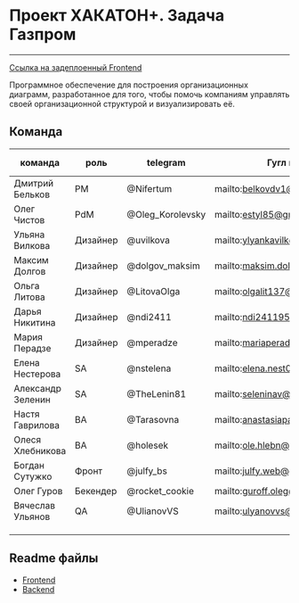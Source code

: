 # Проект ХАКАТОН+. Задача Газпром

---

[Ссылка на задеплоенный Frontend](https://rocketcookie.github.io/hackathon-gazprom/)


Программное обеспечение для построения организационных диаграмм, разработанное для того, чтобы помочь компаниям управлять своей организационной структурой и визуализировать её.

## Команда

| команда           | роль     | telegram         | Гугл почта                        | Часовой пояс |
|-------------------|----------|------------------|-----------------------------------|--------------|
| Дмитрий Бельков   | PM       | @Nifertum        | mailto:belkovdv1@gmail.com        | МСК          |
| Олег Чистов       | PdM      | @Oleg_Korolevsky | mailto:estyl85@gmail.com          | МСК          |
| Ульяна Вилкова    | Дизайнер | @uvilkova        | mailto:ylyankavilk@gmail.com      | -1 к МСК     |
| Максим Долгов     | Дизайнер | @dolgov_maksim   | mailto:maksim.dolgov.w@gmail.com  | +1 к МСК     |
| Ольга Литова      | Дизайнер | @LitovaOlga      | mailto:olgalit137@gmail.com       | МСК          |
| Дарья Никитина    | Дизайнер | @ndi2411         | mailto:ndi241195@gmail.com        | МСК          |
| Мария Перадзе     | Дизайнер | @mperadze        | mailto:mariaperadze@gmail.com     | МСК          |
| Елена Нестерова   | SA       | @nstelena        | mailto:elena.nest03@gmail.com     | МСК          |
| Александр Зеленин | SA       | @TheLenin81      | mailto:seleninav@gmail.com        | МСК          |
| Настя Гаврилова   | BA       | @Tarasovna       | mailto:anastasiapacisko@gmail.com | +2 к МСК     |
| Олеся Хлебникова  | BA       | @holesek         | mailto:ole.hlebn@gmail.com        | МСК          |
| Богдан Сутужко    | Фронт    | @julfy_bs        | mailto:julfy.web@gmail.com        | МСК          |
| Олег Гуров        | Бекендер | @rocket_cookie   | mailto:guroff.oleg@gmail.com      | МСК          |
| Вячеслав Ульянов  | QA       | @UlianovVS       | mailto:ulyanovvs@yandex.ru        | МСК          |
|                   |          |                  |                                   |              |
|                   |          |                  |                                   |              |
|                   |          |                  |                                   |              |

## Readme файлы
- [Frontend](./frontend/README.md)
- [Backend](./backend/README.md)
